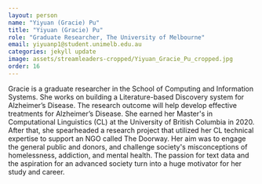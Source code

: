 ```yaml
---
layout: person
name: "Yiyuan (Gracie) Pu"
title: "Yiyuan (Gracie) Pu"
role: "Graduate Researcher, The University of Melbourne"
email: yiyuanp1@student.unimelb.edu.au
categories: jekyll update
image: assets/streamleaders-cropped/Yiyuan_Gracie_Pu_cropped.jpg
order: 16
---
```

Gracie is a graduate researcher in the School of Computing and Information Systems. She works on building a Literature-based Discovery system for Alzheimer’s Disease. The research outcome will help develop effective treatments for Alzheimer’s Disease. She earned her Master's in Computational Linguistics (CL) at the University of British Columbia in 2020. After that, she spearheaded a research project that utilized her CL technical expertise to support an NGO called The Doorway. Her aim was to engage the general public and donors, and challenge society's misconceptions of homelessness, addiction, and mental health. The passion for text data and the aspiration for an advanced society turn into a huge motivator for her study and career.

